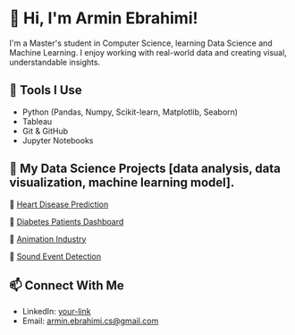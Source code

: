 # 👋 Hi, I'm Armin Ebrahimi!
I'm a Master's student in Computer Science, learning Data Science and Machine Learning. I enjoy working with real-world data and creating visual, understandable insights.

## 🧰 Tools I Use
- Python (Pandas, Numpy, Scikit-learn, Matplotlib, Seaborn)
- Tableau
- Git & GitHub
- Jupyter Notebooks

## 📁 My Data Science Projects [data analysis, data visualization, machine learning model].

🔹 [Heart Disease Prediction](https://github.com/arebrahimif/Heart-Disease-Prediction)  

🔹 [Diabetes Patients Dashboard](https://github.com/arebrahimif/Diabetes-analysis)  

🔹 [Animation Industry](https://github.com/arebrahimif/Animation-analysis)  

🔹 [Sound Event Detection](https://github.com/arebrahimif/sound_event_detection)  

## 📫 Connect With Me
- LinkedIn: [your-link](https://www.linkedin.com/in/ar-ebrahimi-cs)
- Email: armin.ebrahimi.cs@gmail.com
